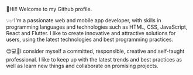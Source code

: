 👋Hi!! Welcome to my Github profile. 

💡✅I'm a passionate web and mobile app developer, with skills in programming languages and technologies such as HTML, CSS, JavaScript, React and Flutter. I like to create innovative and attractive solutions for users, using the latest technologies and best programming practices.

😊💻📱I consider myself a committed, responsible, creative and self-taught professional. I like to keep up with the latest trends and best practices as well as learn new things and collaborate on promising projects.
